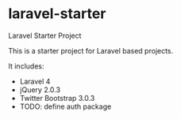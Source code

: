 laravel-starter
===============

Laravel Starter Project


This is a starter project for Laravel based projects.

It includes:

* Laravel 4
* jQuery 2.0.3
* Twitter Bootstrap 3.0.3
* TODO: define auth package
